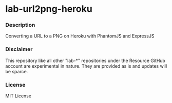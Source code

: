 lab-url2png-heroku
==================

### Description

Converting a URL to a PNG on Heroku with PhantomJS and ExpressJS

### Disclaimer

This repository like all other "lab-*" repositories under the Resource GitHub account are experimental in nature. They are provided as is and updates will be sparce.

### License

MIT License
